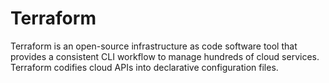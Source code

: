 # Terraform

Terraform is an open-source infrastructure as code software tool that provides a consistent CLI workflow to manage hundreds of cloud services. Terraform codifies cloud APIs into declarative configuration files.
